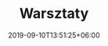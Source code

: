 ---
title: "Warsztaty"
date: 2019-09-10T13:51:25+06:00
draft: false
description: "this is meta description"
bg_image : "images/bg/cta-bg.jpg"
schedule:
  enable : true
  title_outline : "nowe"
  title : "wydarzenia"
  content : "Lorem ipsum proin gravida nibh vel velit auctor aliquet. Aeneansollicitudin, lorem quis bibendum
              auctonisi elit consequat ipsum nec sagittis sem nibh id elit. Duis sed odio sit amet nibh vulputate cursusa sit nibh vel velit."
  schedule_tab:
    ################# tab itam loop ################
    - title : ""
      date_time : "11.12.2019"
      schedule_items:
        # schedule loop item
        - time : "9.00am"
          image : "images/about/wordpress.png"
          content : "
          
          ### Warsztaty z BOWH

          Krótką poranną informację o warsztatach mydlarskich w Stowarzyszenie Brzesko-Oławska Wieś Historyczna uzupełniamy o relację fotograficzną (zdjęcia autorstwa Marta Brus). Ach, co to były za warsztaty!
          "
          
        # schedule loop item
        - time : "9.00am"
          image : "images/about/big-data.png"
          content : "
          
          ### Marketing Matters in design area

          ###### By Risabh moinul

          Lorem ipsum proin gravida nibh vel velit auctor aliquet.
          "
          
        # schedule loop item
        - time : "9.00am"
          image : "images/about/lunch.jpg"
          content : "
          
          ### Launch Break

          ###### By Risabh moinul

          Lorem ipsum proin gravida nibh vel velit auctor aliquet.
          "
          
          
    ################# tab itam loop ################
    - title : "Day 2"
      date_time : "14 Nov ,2019 [09.00am - 04.00pm]"
      schedule_items:
        # schedule loop item
        - time : "2.00pm"
          image : "images/about/creativity.jpg"
          content : "
          
          ### Cultures of Creativity

          ###### By Risabh moinul

          Founder of themefisher
          "

        # schedule loop item
        - time : "9.00am"
          image : "images/about/wordpress.png"
          content : "
          
          ### Launch Break

          ###### By Risabh moinul

          Founder of themefisher
          "
          
        # schedule loop item
        - time : "9.00am"
          image : "images/about/big-data.png"
          content : "
          
          ### Marketing Matters in design area

          ###### By Risabh moinul

          Founder of themefisher
          "
          
    ################# tab itam loop ################
    - title : "Day 3"
      date_time : "15 Nov ,2019 [09.00am - 04.00pm]"
      schedule_items:
        # schedule loop item
        - time : "9.00am"
          image : "images/about/big-data.png"
          content : "
          
          ### Marketing Matters in design area

          ###### By Risabh moinul

          Founder of themefisher
          "
          
        # schedule loop item
        - time : "9.00am"
          image : "images/about/lunch.jpg"
          content : "
          
          ### Launch Break

          ###### By Risabh moinul

          Founder of themefisher
          "

        # schedule loop item
        - time : "9.00am"
          image : "images/about/wordpress.png"
          content : "
          
          ### Introduction of material Design

          ###### By Risabh moinul

          Founder of themefisher
          "
          
        # schedule loop item
        - time : "2.00pm"
          image : "images/about/creativity.jpg"
          content : "
          
          ### Cultures of Creativity

          ###### By Risabh moinul

          Founder of themefisher
          "
---